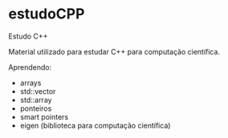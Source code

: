 # estudoCPP
Estudo C++

Material utilizado para estudar C++ para computação científica.

Aprendendo:

* arrays
* std::vector
* std::array
* ponteiros
* smart pointers
* eigen (biblioteca para computação científica)


